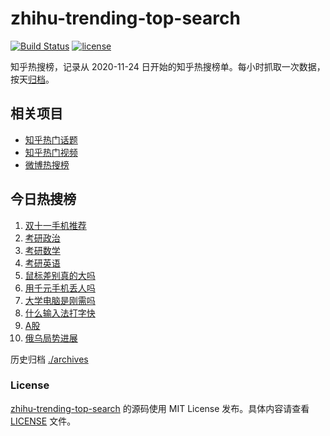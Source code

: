 # zhihu-trending-top-search

[![Build Status](https://github.com/justjavac/zhihu-trending-top-search/workflows/ci/badge.svg?branch=main)](https://github.com/justjavac/zhihu-trending-top-search/actions)
[![license](https://img.shields.io/github/license/justjavac/zhihu-trending-top-search)](https://github.com/justjavac/zhihu-trending-top-search/blob/main/LICENSE)

知乎热搜榜，记录从 2020-11-24 日开始的知乎热搜榜单。每小时抓取一次数据，按天[归档](./archives)。

## 相关项目

- [知乎热门话题](https://github.com/justjavac/zhihu-trending-hot-questions)
- [知乎热门视频](https://github.com/justjavac/zhihu-trending-hot-video)
- [微博热搜榜](https://github.com/justjavac/weibo-trending-hot-search)

## 今日热搜榜

<!-- BEGIN -->
<!-- 最后更新时间 Sat Oct 21 2023 03:05:12 GMT+0800 (China Standard Time) -->

1. [双十一手机推荐](https://www.zhihu.com/search?q=%E5%8F%8C%E5%8D%81%E4%B8%80%E6%89%8B%E6%9C%BA%E6%8E%A8%E8%8D%90)
1. [考研政治](https://www.zhihu.com/search?q=%E8%80%83%E7%A0%94%E6%94%BF%E6%B2%BB)
1. [考研数学](https://www.zhihu.com/search?q=%E8%80%83%E7%A0%94%E6%95%B0%E5%AD%A6)
1. [考研英语](https://www.zhihu.com/search?q=%E8%80%83%E7%A0%94%E8%8B%B1%E8%AF%AD)
1. [鼠标差别真的大吗](https://www.zhihu.com/search?q=%E9%BC%A0%E6%A0%87%E5%B7%AE%E5%88%AB%E7%9C%9F%E7%9A%84%E5%A4%A7%E5%90%97)
1. [用千元手机丢人吗](https://www.zhihu.com/search?q=%E7%94%A8%E5%8D%83%E5%85%83%E6%89%8B%E6%9C%BA%E4%B8%A2%E4%BA%BA%E5%90%97)
1. [大学电脑是刚需吗](https://www.zhihu.com/search?q=%E5%A4%A7%E5%AD%A6%E7%94%B5%E8%84%91%E6%98%AF%E5%88%9A%E9%9C%80%E5%90%97)
1. [什么输入法打字快](https://www.zhihu.com/search?q=%E4%BB%80%E4%B9%88%E8%BE%93%E5%85%A5%E6%B3%95%E6%89%93%E5%AD%97%E5%BF%AB)
1. [A股](https://www.zhihu.com/search?q=A%E8%82%A1)
1. [俄乌局势进展](https://www.zhihu.com/search?q=%E4%BF%84%E4%B9%8C%E5%B1%80%E5%8A%BF%E8%BF%9B%E5%B1%95)

<!-- END -->

历史归档 [./archives](./archives)

### License

[zhihu-trending-top-search](https://github.com/justjavac/zhihu-trending-top-search) 的源码使用 MIT License
发布。具体内容请查看 [LICENSE](./LICENSE) 文件。
